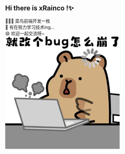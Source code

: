 ## Hi there is xRainco !✨
🧑🏻‍💻 菜鸟前端开发一枚<br>
🌱 有在努力学习技术ing...<br>
😄 欢迎一起交流呀~<br>
<img src="bug.jpg" style="witdh: 360px;height: 360px;margin: 0 auto"></img>

<!-- 
**xRainco/xRainco** is a ✨ _special_ ✨ repository because its `README.md` (this file) appears on your GitHub profile.

- 🧑🏻‍💻 菜鸟前端开发一枚
- 🔭 ...
- 🌱 努力学习ing...
- 👯 ...
- 🤔 ...
- 💬 ...
- 📫 ···
- 😄 欢迎一起交流呀~
- ⚡ ...

 -->
